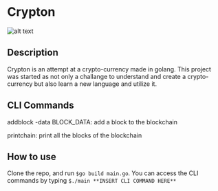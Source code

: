 # Crypton

![alt text](https://i.imgur.com/wwaJyYz.png)

## Description
Crypton is an attempt at a crypto-currency made in golang. This project was started as not only a challange to understand and create a crypto-currency but also learn a new language and utilize it.

## CLI Commands
addblock -data BLOCK_DATA: add a block to the blockchain

printchain: print all the blocks of the blockchain


## How to use

Clone the repo, and run `$go build main.go`. You can access the CLI commands by typing `$./main **INSERT CLI COMMAND HERE**`
